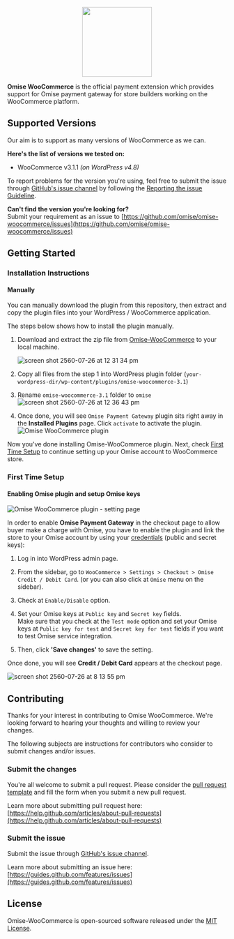 <p align="center"><a href='https://www.omise.co'><img src='https://cloud.githubusercontent.com/assets/2154669/26388730/437207e4-4080-11e7-9955-2cd36bb3120f.png' height='160'></a></p>

**Omise WooCommerce** is the official payment extension which provides support for Omise payment gateway for store builders working on the WooCommerce platform.

## Supported Versions

Our aim is to support as many versions of WooCommerce as we can.  

**Here's the list of versions we tested on:**
- WooCommerce v3.1.1 _(on WordPress v4.8)_

To report problems for the version you're using, feel free to submit the issue through [GitHub's issue channel](https://github.com/omise/omise-woocommerce/issues) by following the [Reporting the issue Guideline](https://guides.github.com/activities/contributing-to-open-source/#contributing).

**Can't find the version you're looking for?**  
Submit your requirement as an issue to [https://github.com/omise/omise-woocommerce/issues](https://github.com/omise/omise-woocommerce/issues)

## Getting Started

### Installation Instructions

#### Manually

You can manually download the plugin from this repository, then extract and copy the plugin files into your WordPress / WooCommerce application.  

The steps below shows how to install the plugin manually.

1. Download and extract the zip file from [Omise-WooCommerce](https://github.com/omise/omise-woocommerce/archive/v3.1.zip) to your local machine.

    ![screen shot 2560-07-26 at 12 31 34 pm](https://user-images.githubusercontent.com/2154669/28605935-6c0cd2ce-71fe-11e7-8b9a-f912f11d5006.png)

2. Copy all files from the step 1 into WordPress plugin folder (`your-wordpress-dir/wp-content/plugins/omise-woocommerce-3.1`)

3. Rename `omise-woocommerce-3.1` folder to `omise`
    ![screen shot 2560-07-26 at 12 36 43 pm](https://user-images.githubusercontent.com/2154669/28606035-2b9387dc-71ff-11e7-887d-dc90ce774a39.png)

4. Once done, you will see `Omise Payment Gateway` plugin sits right away in the **Installed Plugins** page. Click `activate` to activate the plugin.
    ![Omise WooCommerce plugin](https://user-images.githubusercontent.com/2154669/28614862-642dc20c-7221-11e7-964b-3c4afc120292.png)

Now you've done installing Omise-WooCommerce plugin. Next, check [First Time Setup](#first-time-setup) to continue setting up your Omise account to WooCommerce store.

### First Time Setup

#### Enabling Omise plugin and setup Omise keys

![Omise WooCommerce plugin - setting page](https://user-images.githubusercontent.com/2154669/28621776-38755cc2-723c-11e7-932d-43811cde5ad8.png)

In order to enable **Omise Payment Gateway** in the checkout page to allow buyer make a charge with Omise, you have to enable the plugin and link the store to your Omise account by using your [credentials](https://www.omise.co/api-authentication) (public and secret keys):

1. Log in into WordPress admin page.

2. From the sidebar, go to `WooCommerce > Settings > Checkout > Omise Credit / Debit Card`. (or you can also click at `Omise` menu on the sidebar).

3. Check at `Enable/Disable` option.

4. Set your Omise keys at `Public key` and `Secret key` fields.  
    Make sure that you check at the `Test mode` option and set your Omise keys at `Public key for test` and `Secret key for test` fields if you want to test Omise service integration.

5. Then, click **'Save changes'** to save the setting.

Once done, you will see **Credit / Debit Card** appears at the checkout page.

![screen shot 2560-07-26 at 8 13 55 pm](https://user-images.githubusercontent.com/2154669/28622536-030403e2-723f-11e7-8a93-a06e65e350d3.png)

## Contributing

Thanks for your interest in contributing to Omise WooCommerce. We're looking forward to hearing your thoughts and willing to review your changes.

The following subjects are instructions for contributors who consider to submit changes and/or issues.

### Submit the changes

You're all welcome to submit a pull request.
Please consider the [pull request template](https://github.com/omise/omise-woocommerce/blob/master/.github/PULL_REQUEST_TEMPLATE.md) and fill the form when you submit a new pull request.

Learn more about submitting pull request here: [https://help.github.com/articles/about-pull-requests](https://help.github.com/articles/about-pull-requests)

### Submit the issue

Submit the issue through [GitHub's issue channel](https://github.com/omise/omise-woocommerce/issues).

Learn more about submitting an issue here: [https://guides.github.com/features/issues](https://guides.github.com/features/issues)

## License

Omise-WooCommerce is open-sourced software released under the [MIT License](https://opensource.org/licenses/MIT).
